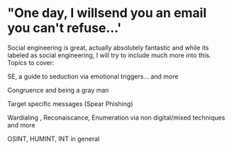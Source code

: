 # "One day, I willsend you an email you can't refuse...' 

Social engineering is great, actually absolutely fantastic and while its labeled as social engineering, I will try to include much more into this. Topics to cover:

SE, a guide to seduction via emotional triggers... and more

Congruence and being a gray man

Target specific messages (Spear Phishing)

Wardialing , Reconaiscance, Enumeration via non digital/mixed techniques and more

OSINT, HUMINT, INT in general

